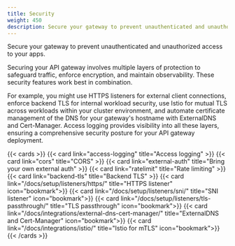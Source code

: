 ```yaml
---
title: Security
weight: 450
description: Secure your gateway to prevent unauthenticated and unauthorized access to your apps. 
---
```


Secure your gateway to prevent unauthenticated and unauthorized access to your apps. 

Securing your API gateway involves multiple layers of protection to safeguard traffic, enforce encryption, and maintain observability. These security features work best in combination. 

For example, you might use HTTPS listeners for external client connections, enforce backend TLS for internal workload security, use Istio for mutual TLS across workloads within your cluster environment, and automate certificate management of the DNS for your gateway's hostname with ExternalDNS and Cert-Manager. Access logging provides visibility into all these layers, ensuring a comprehensive security posture for your API gateway deployment.

{{< cards >}}
  {{< card link="access-logging" title="Access logging" >}}
  {{< card link="cors" title="CORS" >}}
  {{< card link="external-auth" title="Bring your own external auth" >}}
  {{< card link="ratelimit" title="Rate limiting" >}}
  {{< card link="backend-tls" title="Backend TLS" >}}
  {{< card link="/docs/setup/listeners/https/" title="HTTPS listener" icon="bookmark">}}
  {{< card link="/docs/setup/listeners/sni/" title="SNI listener" icon="bookmark">}}
  {{< card link="/docs/setup/listeners/tls-passthrough/" title="TLS passthrough" icon="bookmark">}}
  {{< card link="/docs/integrations/external-dns-cert-manager/" title="ExternalDNS and Cert-Manager" icon="bookmark">}}
  {{< card link="/docs/integrations/istio/" title="Istio for mTLS" icon="bookmark">}}
{{< /cards >}}

<!--{{< card link="/docs/integrations/istio/" title="Istio service mesh for mTLS" icon="bookmark">}}-->